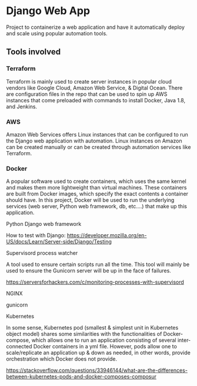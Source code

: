 # Django Web App
Project to containerize a web application and have it automatically deploy and scale using popular automation tools.

## Tools involved

### Terraform

Terraform is mainly used to create server instances in popular cloud vendors like Google Cloud, Amazon Web Service, & Digital Ocean.
There are configuration files in the repo that can be used to spin up AWS instances that come preloaded with
commands to install Docker, Java 1.8, and Jenkins. 

### AWS

Amazon Web Services offers Linux instances that can be configured to run the Django web application with automation. Linux instances
on Amazon can be created manually or can be created through automation services like Terraform.

### Docker

A popular software used to create containers, which uses the same kernel and makes them more lightweight than virtual machines.
These containers are built from Docker images, which specify the exact contents a container should have. In this project, Docker
will be used to run the underlying services (web server, Python web framework, db, etc....) that make up this application.

Python Django web framework

How to test with Django: https://developer.mozilla.org/en-US/docs/Learn/Server-side/Django/Testing 

Supervisord process watcher

A tool used to ensure certain scripts run all the time. This tool will mainly be used
to ensure the Gunicorn server will be up in the face of failures.

https://serversforhackers.com/c/monitoring-processes-with-supervisord

NGINX

gunicorn

Kubernetes

In some sense, Kubernetes pod (smallest & simplest unit in Kubernetes object model) shares some similarities with the
functionalities of Docker-compose, which allows one to run an application consisting of several inter-connected
Docker containers in a yml file. However, pods allow one to scale/replicate an application up & down as needed, in
other words, provide orchestration which Docker does not provide.

https://stackoverflow.com/questions/33946144/what-are-the-differences-between-kubernetes-pods-and-docker-composes-composur

